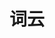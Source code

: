 # 词云

<script setup>
    let data=[{name:'词云',code:'AnChartWordcloud'}]
</script>

<element :data="data"></element>
